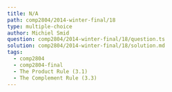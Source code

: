 ```yaml
---
title: N/A
path: comp2804/2014-winter-final/18
type: multiple-choice
author: Michiel Smid
question: comp2804/2014-winter-final/18/question.ts
solution: comp2804/2014-winter-final/18/solution.md
tags:
  - comp2804
  - comp2804-final
  - The Product Rule (3.1)
  - The Complement Rule (3.3)
---
```

